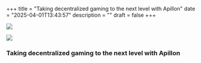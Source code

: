 +++
title = "Taking decentralized gaming to the next level with Apillon"
date = "2025-04-01T13:43:57"
description = ""
draft = false
+++

![](/images/fc5f9e5d30286e6d9365af3c4f5eda79.jpeg)


![](/images/fc5f9e5d30286e6d9365af3c4f5eda79.jpeg)


### Taking decentralized gaming to the next level with Apillon
